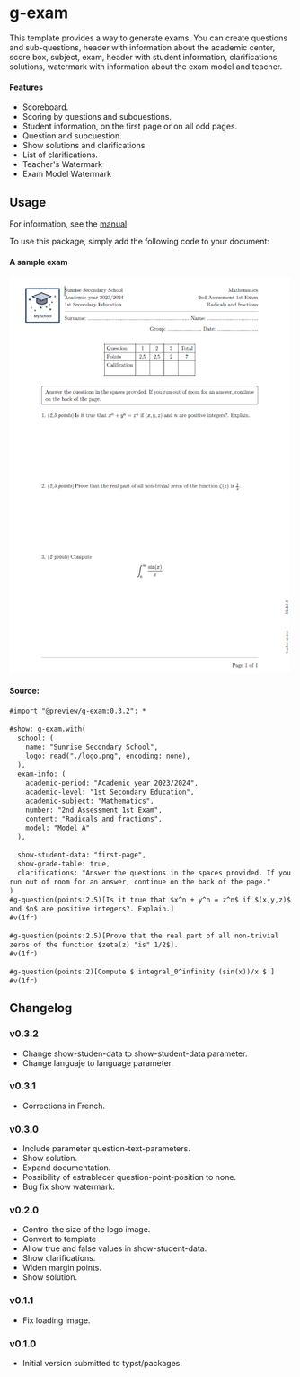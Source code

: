 # g-exam 

This template provides a way to generate exams. You can create questions and sub-questions, header with information about the academic center, score box, subject, exam, header with student information, clarifications, solutions, watermark with information about the exam model and teacher.

#### Features 

- Scoreboard.
- Scoring by questions and subquestions.
- Student information, on the first page or on all odd pages.
- Question and subcuestion.
- Show solutions and clarifications
- List of clarifications.
- Teacher's Watermark
- Exam Model Watermark

## Usage 

For information, see the [manual](https://github.com/MatheSchool/typst-g-exam/blob/master/doc/g-exam-manual.pdf?raw=true). 

To use this package, simply add the following code to your document:

#### A sample exam

<img src="./gallery/exam-table-content.png" alt="Exam - Table of content" style="width:500px;"/>

#### Source:

```typ
#import "@preview/g-exam:0.3.2": *

#show: g-exam.with(
  school: (
    name: "Sunrise Secondary School",
    logo: read("./logo.png", encoding: none),
  ),
  exam-info: (
    academic-period: "Academic year 2023/2024",
    academic-level: "1st Secondary Education",
    academic-subject: "Mathematics",
    number: "2nd Assessment 1st Exam",
    content: "Radicals and fractions",
    model: "Model A"
  ),
  
  show-student-data: "first-page",
  show-grade-table: true,
  clarifications: "Answer the questions in the spaces provided. If you run out of room for an answer, continue on the back of the page."
)
#g-question(points:2.5)[Is it true that $x^n + y^n = z^n$ if $(x,y,z)$ and $n$ are positive integers?. Explain.] 
#v(1fr)

#g-question(points:2.5)[Prove that the real part of all non-trivial zeros of the function $zeta(z) "is" 1/2$].
#v(1fr)

#g-question(points:2)[Compute $ integral_0^infinity (sin(x))/x $ ]
#v(1fr)
```

## Changelog

<!-- ### v0.4.0
- Change point parameter by points in g-question and g-subquestion.
- Include documentation.
- Use paper by default.
- Indenting subquestion.
- Include support for dutch language.
- Corrections in English texts. -->

### v0.3.2

- Change show-studen-data to show-student-data parameter.
- Change languaje to language parameter.

### v0.3.1

- Corrections in French.

### v0.3.0

- Include parameter question-text-parameters.
- Show solution.
- Expand documentation.
- Possibility of estrablecer question-point-position to none.
- Bug fix show watermark.

### v0.2.0

- Control the size of the logo image.
- Convert to template
- Allow true and false values in show-student-data.
- Show clarifications.
- Widen margin points.
- Show solution.

### v0.1.1

- Fix loading image.

### v0.1.0

- Initial version submitted to typst/packages.
